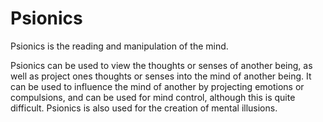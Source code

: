 # Psionics

Psionics is the reading and manipulation of the mind. 

Psionics can be used to view the thoughts or senses of another being, as well as project ones thoughts or senses into the mind of another being. It can be used to influence the mind of another by projecting emotions or compulsions, and can be used for mind control, although this is quite difficult. Psionics is also used for the creation of mental illusions.
